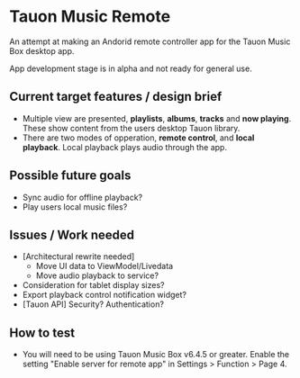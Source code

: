 
# Tauon Music Remote

An attempt at making an Andorid remote controller app for the Tauon Music Box desktop app.

App development stage is in alpha and not ready for general use.

## Current target features / design brief

 - Multiple view are presented, **playlists**, **albums**, **tracks** and **now playing**.
 These show content from the users desktop Tauon library.
 - There are two modes of opperation, **remote control**, and **local playback**. 
 Local playback plays audio through the app.
 
## Possible future goals

 - Sync audio for offline playback?
 - Play users local music files?

## Issues / Work needed

 - [Architectural rewrite needed]
    - Move UI data to ViewModel/Livedata
    - Move audio playback to service?
 - Consideration for tablet display sizes?
 - Export playback control notification widget?
 - [Tauon API] Security? Authentication?
 
 ## How to test
 
  - You will need to be using Tauon Music Box v6.4.5 or greater. Enable the setting "Enable server for remote app" in Settings > Function > Page 4.


